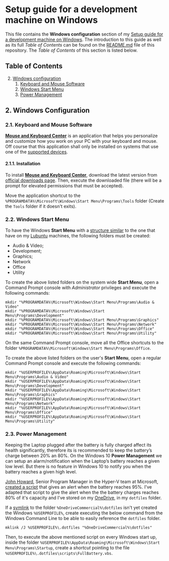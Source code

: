# Setup guide for a development machine on Windows

This file contains the **Windows configuration** section of my [Setup guide for a development machine on Windows](https://github.com/EnduranceCode/windows-development-machine). The introduction to this guide as well as its full *Table of Contents* can be found on the [README.md](./README.md) file of this repository. The *Table of Contents* of this section is listed below.

## Table of Contents

2. [Windows configuration](#2-windows-configuration)
    1. [Keyboard and Mouse Software](#21-keyboard-and-mouse-software)
    2. [Windows Start Menu](#22-windows-start-menu)
    3. [Power Management](#23-power-management)

## 2. Windows Configuration

### 2.1. Keyboard and Mouse Software

[**Mouse and Keyboard Center**](https://support.microsoft.com/topic/mouse-and-keyboard-center-download-f5b10905-7887-eedb-2f1c-d0737a36a3b2) is an application that helps you personalize and customize how you work on your PC with your keyboard and mouse. Off course that this application shall only be installed on systems that use one of the [supported devices](https://support.microsoft.com/en-us/topic/which-devices-are-supported-by-microsoft-mouse-and-keyboard-center-61ac6d03-9cc1-d7c6-ca9b-c9c8ce4cb303).

#### 2.1.1. Installation

To install [**Mouse and Keyboard Center**](https://support.microsoft.com/topic/mouse-and-keyboard-center-download-f5b10905-7887-eedb-2f1c-d0737a36a3b2), download the latest version from [official downloads page](https://support.microsoft.com/topic/mouse-and-keyboard-center-download-f5b10905-7887-eedb-2f1c-d0737a36a3b2). Then, execute the downloaded file (there will be a prompt for elevated permissions that must be accepted).

Move the application shortcut to the `%PROGRAMDATA%\Microsoft\Windows\Start Menu\Programs\Tools` folder (Create the `Tools` folder if it doesn't exits).

### 2.2. Windows Start Menu

To have the Windows **Start Menu** with a [structure similar](https://specifications.freedesktop.org/menu-spec/latest/apa.html) to the one that have on my [Lubuntu](https://lubuntu.me) machines, the following folders must be created:

+ Audio & Video;
+ Development;
+ Graphics;
+ Network
+ Office
+ Utility

To create the above listed folders on the system wide **Start Menu**, open a Command Prompt console with *Administrator* privileges and execute the following commands:

    mkdir "%PROGRAMDATA%\Microsoft\Windows\Start Menu\Programs\Audio & Video"
    mkdir "%PROGRAMDATA%\Microsoft\Windows\Start Menu\Programs\Development"
    mkdir "%PROGRAMDATA%\Microsoft\Windows\Start Menu\Programs\Graphics"
    mkdir "%PROGRAMDATA%\Microsoft\Windows\Start Menu\Programs\Network"
    mkdir "%PROGRAMDATA%\Microsoft\Windows\Start Menu\Programs\Office"
    mkdir "%PROGRAMDATA%\Microsoft\Windows\Start Menu\Programs\Utility"

On the same Command Prompt console, move all the Office shortcuts to the folder `%PROGRAMDATA%\Microsoft\Windows\Start Menu\Programs\Office`.

To create the above listed folders on the user's **Start Menu**, open a regular Command Prompt console and execute the following commands:

    mkdir "%USERPROFILE%\AppData\Roaming\Microsoft\Windows\Start Menu\Programs\Audio & Video"
    mkdir "%USERPROFILE%\AppData\Roaming\Microsoft\Windows\Start Menu\Programs\Development"
    mkdir "%USERPROFILE%\AppData\Roaming\Microsoft\Windows\Start Menu\Programs\Graphics"
    mkdir "%USERPROFILE%\AppData\Roaming\Microsoft\Windows\Start Menu\Programs\Network"
    mkdir "%USERPROFILE%\AppData\Roaming\Microsoft\Windows\Start Menu\Programs\Office"
    mkdir "%USERPROFILE%\AppData\Roaming\Microsoft\Windows\Start Menu\Programs\Utility"

### 2.3. Power Management

Keeping the Laptop plugged after the battery is fully charged affect its health significantly, therefore its is recommended to keep the battery’s charge between 20% an 80%. On the Windows 10 **Power Management** we can setup an alarm/notification when the Laptop’s battery reaches a given low level. But there is no feature in Windows 10 to notify you when the battery reaches a given high level.

[John Howard](https://learn.microsoft.com/pt-pt/archive/blogs/jhoward/), Senior Program Manager in the Hyper-V team at Microsoft, [created a script](https://learn.microsoft.com/pt-pt/archive/blogs/jhoward/get-an-alert-when-my-battery-reaches-95) that gives an alert when the battery reaches 95%. I've adapted that script to give the alert when the the battery charges reaches 80% of it's capacity and I've stored on my [OneDrive](https://www.microsoft.com/microsoft-365/onedrive/online-cloud-storage), in my `dotfiles` folder.

If a [symlink](https://www.howtogeek.com/16226/complete-guide-to-symbolic-links-symlinks-on-windows-or-linux/) to the folder `%OneDriveCommercial%\dotfiles` isn't yet created the Windows `%USERPROFILE%`, create executing the below command from the Windows Command Line to be able to easily reference the `dotfiles` folder.

    mklink /J %USERPROFILE%\.dotfiles "%OneDriveCommercial%\dotfiles"

Then, to execute the above mentioned script on every Windows start up, inside the folder `%USERPROFILE%\AppData\Roaming\Microsoft\Windows\Start Menu\Programs\Startup`, create a *shortcut* pointing to the file `%USERPROFILE%\.dotfiles\scripts\FullBattery.vbs`.
